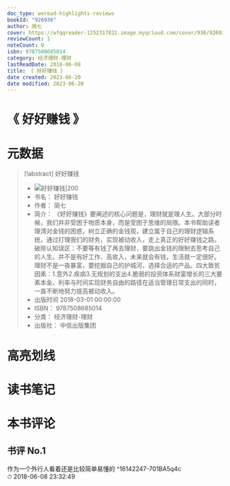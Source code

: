 ```yaml
---
doc_type: weread-highlights-reviews
bookId: "926936"
author: 简七
cover: https://wfqqreader-1252317822.image.myqcloud.com/cover/936/926936/t7_926936.jpg
reviewCount: 1
noteCount: 0
isbn: 9787508685014
category: 经济理财-理财
lastReadDate: 2018-06-08
title: 《 好好赚钱 》
date created: 2023-06-20
date modified: 2023-06-20
---
```


# 《 好好赚钱 》

# 元数据

> [!abstract] 好好赚钱
> - ![ 好好赚钱|200](https://wfqqreader-1252317822.image.myqcloud.com/cover/936/926936/t7_926936.jpg)
> - 书名： 好好赚钱
> - 作者： 简七
> - 简介： 《好好赚钱》要阐述的核心问题是，理财就是理人生。大部分时候，我们并非受困于物质本身，而是受困于思维的局限。本书帮助读者理清对金钱的困惑，树立正确的金钱观，建立属于自己的理财逻辑系统，通过打理我们的财务，实现被动收入，走上真正的好好赚钱之路。破除认知误区：不要等有钱了再去理财，要跳出金钱的限制去思考自己的人生。并不是有好工作、高收入，未来就会有钱，生活就一定很好。理财不是一夜暴富，要挖掘自己的护城河，选择合适的产品。四大致贫因素：1.意外2.疾病3.无规划的支出4.脆弱的投资体系财富增长的三大要素本金、利率与时间实现财务自由的路径在适当管理日常支出的同时，一直不断地努力提高被动收入。
> - 出版时间 2018-03-01 00:00:00
> - ISBN： 9787508685014
> - 分类： 经济理财-理财
> - 出版社： 中信出版集团

# 高亮划线

# 读书笔记

# 本书评论

## 书评 No.1

作为一个外行人看着还是比较简单易懂的 ^16142247-701BA5q4c  
⏱ 2018-06-08 23:32:49
